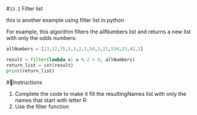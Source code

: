 #`13.1` Filter list

this is another example using filter list in python

For example, this algorithm filters the allNumbers list and returns a new list with only the odds numbers:

```py
allNumbers = [23,12,35,5,3,2,3,54,3,21,534,23,42,1]

result = filter(lambda x: x % 2 > 0, allNumbers)
return_list = set(result)
print(return_list)
```



#📝Instructions
1. Complete the code to make it fill the resultingNames list with only the names that start with letter R
2. Use the filter function

<!-- 💡Hint:
Here is a 2:29min video explaining array.filter
https://www.youtube.com/watch?v=0qsFDFC2oEE -->